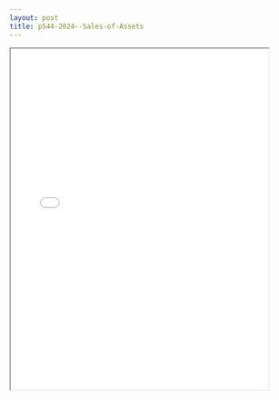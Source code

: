 ```yaml
---
layout: post
title: p544-2024--Sales-of-Assets
---
```


<div class="pdf-container">
<iframe src="/ea/assets/pdfs/p544-2024--Sales-of-Assets.pdf" height="600" width="90%" allowFullScreen="true"></iframe>
</div>

